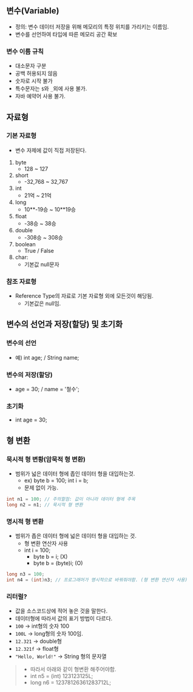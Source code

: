 ## 변수(Variable)
- 정의: 변수 데이터 저장을 위해 메모리의 특정 위치를 가리키는 이름임.
- 변수를 선언하여 타입에 따른 메모리 공간 확보

### 변수 이름 규칙
- 대소문자 구분
- 공백 허용되지 않음
- 숫자로 시작 불가
- 특수문자는 `$`와 `_`외에 사용 불가.
- 자바 예약어 사용 불가.


## 자료형
### 기본 자료형
- 변수 자제에 값이 직접 저장된다.

1. byte
    - 128 ~ 127
2. short
    - -32,768 ~ 32,767
3. int
    - 21억 ~ 21억
4. long
    - 10**-19승 ~ 10**19승
5. float
    - -38승 ~ 38승
6. double
    - -308승 ~ 308승
7. boolean
    - True / False
8. char:
    - 기본값 null문자

### 참조 자료형
- Reference Type의 자료로 기본 자료형 외에 모든것이 해당됨.
    - 기본값은 null임.


## 변수의 선언과 저장(할당) 및 초기화
### 변수의 선언
- 예) int age; / String name;

### 변수의 저장(할당)
- age = 30; / name = '철수';

### 초기화
- int age = 30;


## 형 변환
### 묵시적 형 변황(암묵적 형 변환)
- 범위가 넓은 데이터 형에 좁인 데이터 형을 대입하는것.
    - ex) byte b = 100; int i = b;
    - 문제 없이 가능.

```java
int n1 = 100; // 주의할점: 값이 아니라 데이터 형에 주목
long n2 = n1; // 묵시적 형 변환
```

### 명시적 형 변환
- 범위가 좁은 데이터 형에 넓은 데이터 형을 대입하는 것.
    - 형 변환 연산자 사용
    - int i = 100; 
        - byte b = i; (X)
        - byte b = (byte)i; (O)

```java
long n3 = 100;
int n4 = (int)n3; // 프로그래머가 명시적으로 바꿔줘야함. (형 변환 연산자 사용)
```

### 리터럴?
- 값을 소스코드상에 적어 놓은 것을 말한다.
- 데이터형에 따라서 값의 표기 방법이 다르다.
- `100` -> int형의 숫자 100
- `100L` -> long형의 숫자 100임.
- `12.321` -> double형
- `12.321f` -> float형
- `"Hello, World!"` -> String 형의 문자열

> - 따라서 아래와 같이 형변환 해주어야함.
> - int n5 = (int) 123123125L;
> - long n6 = 12378126361283712L;